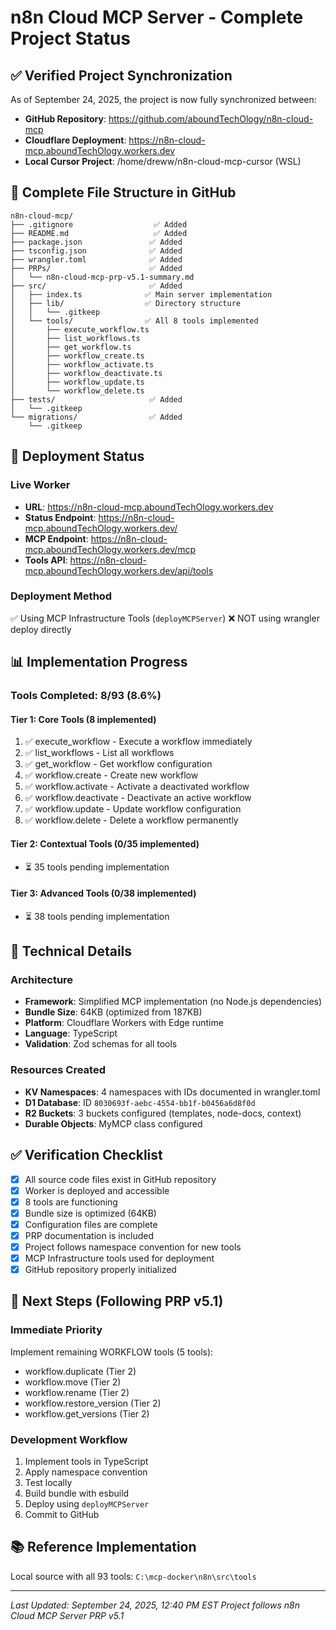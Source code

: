 # n8n Cloud MCP Server - Complete Project Status

## ✅ Verified Project Synchronization

As of September 24, 2025, the project is now fully synchronized between:
- **GitHub Repository**: https://github.com/aboundTechOlogy/n8n-cloud-mcp
- **Cloudflare Deployment**: https://n8n-cloud-mcp.aboundTechOlogy.workers.dev
- **Local Cursor Project**: /home/dreww/n8n-cloud-mcp-cursor (WSL)

## 📁 Complete File Structure in GitHub

```
n8n-cloud-mcp/
├── .gitignore                  ✅ Added
├── README.md                   ✅ Added
├── package.json               ✅ Added
├── tsconfig.json              ✅ Added
├── wrangler.toml              ✅ Added
├── PRPs/                      ✅ Added
│   └── n8n-cloud-mcp-prp-v5.1-summary.md
├── src/                       ✅ Added
│   ├── index.ts              ✅ Main server implementation
│   ├── lib/                  ✅ Directory structure
│   │   └── .gitkeep
│   └── tools/                ✅ All 8 tools implemented
│       ├── execute_workflow.ts
│       ├── list_workflows.ts
│       ├── get_workflow.ts
│       ├── workflow_create.ts
│       ├── workflow_activate.ts
│       ├── workflow_deactivate.ts
│       ├── workflow_update.ts
│       └── workflow_delete.ts
├── tests/                     ✅ Added
│   └── .gitkeep
└── migrations/                ✅ Added
    └── .gitkeep
```

## 🚀 Deployment Status

### Live Worker
- **URL**: https://n8n-cloud-mcp.aboundTechOlogy.workers.dev
- **Status Endpoint**: https://n8n-cloud-mcp.aboundTechOlogy.workers.dev/
- **MCP Endpoint**: https://n8n-cloud-mcp.aboundTechOlogy.workers.dev/mcp
- **Tools API**: https://n8n-cloud-mcp.aboundTechOlogy.workers.dev/api/tools

### Deployment Method
✅ Using MCP Infrastructure Tools (`deployMCPServer`)
❌ NOT using wrangler deploy directly

## 📊 Implementation Progress

### Tools Completed: 8/93 (8.6%)

#### Tier 1: Core Tools (8 implemented)
1. ✅ execute_workflow - Execute a workflow immediately
2. ✅ list_workflows - List all workflows
3. ✅ get_workflow - Get workflow configuration
4. ✅ workflow.create - Create new workflow
5. ✅ workflow.activate - Activate a deactivated workflow
6. ✅ workflow.deactivate - Deactivate an active workflow
7. ✅ workflow.update - Update workflow configuration
8. ✅ workflow.delete - Delete a workflow permanently

#### Tier 2: Contextual Tools (0/35 implemented)
- ⏳ 35 tools pending implementation

#### Tier 3: Advanced Tools (0/38 implemented)
- ⏳ 38 tools pending implementation

## 🔧 Technical Details

### Architecture
- **Framework**: Simplified MCP implementation (no Node.js dependencies)
- **Bundle Size**: 64KB (optimized from 187KB)
- **Platform**: Cloudflare Workers with Edge runtime
- **Language**: TypeScript
- **Validation**: Zod schemas for all tools

### Resources Created
- **KV Namespaces**: 4 namespaces with IDs documented in wrangler.toml
- **D1 Database**: ID `8030693f-aebc-4554-bb1f-b0456a6d8f0d`
- **R2 Buckets**: 3 buckets configured (templates, node-docs, context)
- **Durable Objects**: MyMCP class configured

## ✅ Verification Checklist

- [x] All source code files exist in GitHub repository
- [x] Worker is deployed and accessible
- [x] 8 tools are functioning
- [x] Bundle size is optimized (64KB)
- [x] Configuration files are complete
- [x] PRP documentation is included
- [x] Project follows namespace convention for new tools
- [x] MCP Infrastructure tools used for deployment
- [x] GitHub repository properly initialized

## 📝 Next Steps (Following PRP v5.1)

### Immediate Priority
Implement remaining WORKFLOW tools (5 tools):
- workflow.duplicate (Tier 2)
- workflow.move (Tier 2)
- workflow.rename (Tier 2)
- workflow.restore_version (Tier 2)
- workflow.get_versions (Tier 2)

### Development Workflow
1. Implement tools in TypeScript
2. Apply namespace convention
3. Test locally
4. Build bundle with esbuild
5. Deploy using `deployMCPServer`
6. Commit to GitHub

## 📚 Reference Implementation
Local source with all 93 tools: `C:\mcp-docker\n8n\src\tools`

---

*Last Updated: September 24, 2025, 12:40 PM EST*
*Project follows n8n Cloud MCP Server PRP v5.1*
